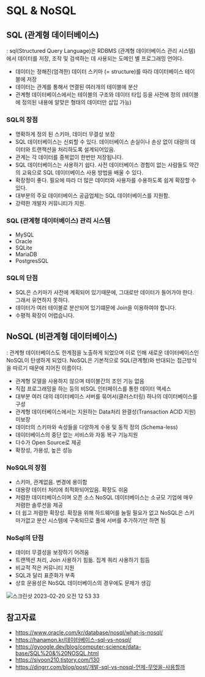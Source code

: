 # SQL & NoSQL

## SQL (관계형 데이터베이스)

: sql(Structured Query Language)은 RDBMS (관계형 데이터베이스 관리 시스템)에서 데이터를 저장, 조작 및 검색하는 데 사용되는 도메인 별 프로그래밍 언어다.

- 데이터는 정해진(엄격한) 데이터 스키마 (= structure)를 따라 데이터베이스 테이블에 저장
- 데이터는 관계를 통해서 연결된 여러개의 테이블에 분산
- 관계형 데이터베이스에서는 테이블의 구조와 데이터 타입 등을 사전에 정의 (테이블에 정의된 내용에 알맞은 형태의 데이터만 삽입 가능)

### SQL의 장점

- 명확하게 정의 된 스키마, 데이터 무결성 보장
- SQL 데이터베이스는 신뢰할 수 있다. 데이터베이스 손실이나 손상 없이 대량의 데이터와 트랜잭션을 처리하도록 설계되어있음.
- 관계는 각 데이터를 중복없이 한번만 저장됩니다.
- SQL 데이터베이스는 사용하기 쉽다. 사전 데이터베이스 경험이 없는 사람들도 약간의 교육으로 SQL 데이터베이스 사용 방법을 배울 수 있다.
- 확장정이 좋다. 필요에 따라 더 많은 데이터와 사용자를 수용하도록 쉽게 확장할 수 있다.
- 대부분의 주요 데이터베이스 공급업체는 SQL 데이터베이스를 지원함.
- 강력한 개발자 커뮤니티가 지원.

### SQL (관계형 데이터베이스) 관리 시스템

- MySQL
- Oracle
- SQLite
- MariaDB
- PostgresSQL

### SQL의 단점

- SQL은 스키마가 사전에 계획되어 있기때문에, 그대로만 데이터가 들어가야 한다. 그래서 유연하지 못하다.
- 데이터가 여러 테이블로 분산되어 있기떄문에 Join을 이용하여야 합니다.
- 수평적 확장이 어렵습니다.

## NoSQL (비관계형 데이터베이스)

: 관계형 데이터베이스도 한계점을 노출하게 되었으며 이로 인해 새로운 데이터베이스인 NoSQL이 탄생하게 되었다. NoSQL은 기본적으로 SQL(관계형)와 반대되는 접근방식을 따르기 때문에 지어진 이름이다.

- 관계형 모델을 사용하지 않으며 테이블간의 조인 기능 없음
- 직접 프로그래밍을 하는 등의 비SQL 인터페이스를 통한 데이터 액세스
- 대부분 여러 대의 데이터베이스 서버를 묶어서(클러스터링) 하나의 데이터베이스를 구성
- 관계형 데이터베이스에서는 지원하는 Data처리 완결성(Transaction ACID 지원) 미보장
- 데이터의 스키마와 속성들을 다양하게 수용 및 동적 정의 (Schema-less)
- 데이터베이스의 중단 없는 서비스와 자동 복구 기능지원
- 다수가 Open Source로 제공
- 확장성, 가용성, 높은 성능

### NoSQL의 장점

- 스키마, 관계없음. 변경에 용이함
- 대용량 데이터 처리에 최적화되어있음. 확장도 쉬움
- 저렴한 데이터베이스이며 오픈 소스 NoSQL 데이터베이스는 소규모 기업에 매우 저렴한 솔루션을 제공
- 더 쉽고 저렴한 확장성. 확장을 위해 하드웨어를 늘릴 필요가 없고 NoSQL은 스키마가없고 분산 시스템에 구축되므로 풀에 서버를 추가하기만 하면 됨

### NoSql의 단점

- 데이터 무결성을 보장하기 어려움
- 트랜젝션 처리, Join 사용하기 힘듦. 집계 쿼리 사용하기 힘듬
- 비교적 적은 커뮤니티 지원
- SQL과 달리 표준화가 부족
- 상호 운용성은 NoSQL 데이터베이스의 경우에도 문제가 생김

![스크린샷 2023-02-20 오전 12 53 33](https://user-images.githubusercontent.com/21211957/219961395-573468f1-4b7e-451e-b0a6-f4307862fe58.png)

## 참고자료
- https://www.oracle.com/kr/database/nosql/what-is-nosql/
- https://hanamon.kr/데이터베이스-sql-vs-nosql/
- https://gyoogle.dev/blog/computer-science/data-base/SQL%20&%20NOSQL.html
- https://siyoon210.tistory.com/130
- https://dingrr.com/blog/post/개발-sql-vs-nosql-언제-무엇을-사용할까
